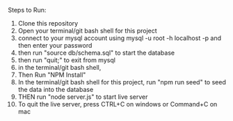 Steps to Run:

1. Clone this repository
2. Open your terminal/git bash shell for this project
3. connect to your mysql account using mysql -u root -h localhost -p and then enter your password
4. then run "source db/schema.sql" to start the database
5. then run "quit;" to exit from mysql
6. in the terminal/git bash shell,
7. Then Run "NPM Install"
8. In the terminal/git bash shell for this project, run "npm run seed" to seed the data into the database
9. THEN run "node server.js" to start live server
10. To quit the live server, press CTRL+C on windows or Command+C on mac
